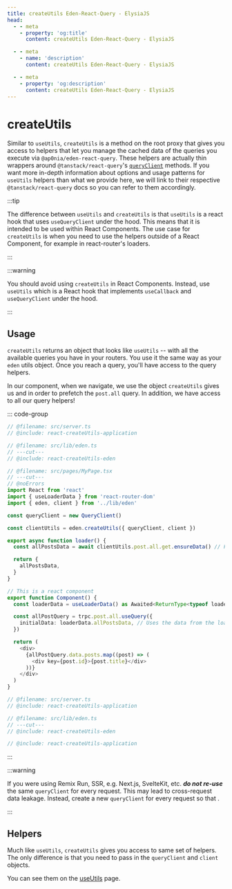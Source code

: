 ```yaml
---
title: createUtils Eden-React-Query - ElysiaJS
head:
  - - meta
    - property: 'og:title'
      content: createUtils Eden-React-Query - ElysiaJS

  - - meta
    - name: 'description'
      content: createUtils Eden-React-Query - ElysiaJS

  - - meta
    - property: 'og:description'
      content: createUtils Eden-React-Query - ElysiaJS
---
```


# createUtils

Similar to `useUtils`, `createUtils` is a method on the root proxy that gives you access
to helpers that let you manage the cached data of the queries you execute via `@ap0nia/eden-react-query`.
These helpers are actually thin wrappers around
`@tanstack/react-query`'s [`queryClient`](https://tanstack.com/query/v5/docs/reference/QueryClient) methods. If you want more in-depth information about options and usage patterns for `useUtils` helpers than what we provide here, we will link to their respective `@tanstack/react-query` docs so you can refer to them accordingly.

:::tip

The difference between `useUtils` and `createUtils` is that `useUtils` is a react hook that uses `useQueryClient` under the hood.
This means that it is intended to be used within React Components.
The use case for `createUtils` is when you need to use the helpers outside of a React Component,
for example in react-router's loaders.

:::

:::warning

You should avoid using `createUtils` in React Components.
Instead, use `useUtils` which is a React hook that implements `useCallback` and `useQueryClient` under the hood.

:::

## Usage

<template>

```typescript twoslash include react-createUtils-application
import { Elysia, t } from 'elysia'
import { batchPlugin } from '@ap0nia/eden-react-query'

export const app = new Elysia().use(batchPlugin()).get('/post/all', (context) => {
  return {
    posts: [
      { id: 1, title: 'everlong' },
      { id: 2, title: 'After Dark' },
    ],
  }
})

export type App = typeof app
```

```typescript twoslash include react-createUtils-eden
// @noErrors
import { createEdenTreatyReactQuery, httpBatchLink } from '@ap0nia/eden-react-query'
import type { App } from '../server'

export const eden = createEdenTreatyReactQuery<App>()

export const client = eden.createClient({
  links: [
    httpBatchLink({
      domain: 'http://localhost:3000',
    }),
  ],
})
```

</template>

`createUtils` returns an object that looks like `useUtils` --
with all the available queries you have in your routers.
You use it the same way as your `eden` utils object.
Once you reach a query, you'll have access to the query helpers.

In our component, when we navigate, we use the object `createUtils` gives us and
in order to prefetch the `post.all` query.
In addition, we have access to all our query helpers!

::: code-group

```typescript twoslash [src/pages/MyPage.tsx]
// @filename: src/server.ts
// @include: react-createUtils-application

// @filename: src/lib/eden.ts
// ---cut---
// @include: react-createUtils-eden

// @filename: src/pages/MyPage.tsx
// ---cut---
// @noErrors
import React from 'react'
import { useLoaderData } from 'react-router-dom'
import { eden, client } from '../lib/eden'

const queryClient = new QueryClient()

const clientUtils = eden.createUtils({ queryClient, client })

export async function loader() {
  const allPostsData = await clientUtils.post.all.get.ensureData() // Fetches data if it doesn't exist in the cache

  return {
    allPostsData,
  }
}

// This is a react component
export function Component() {
  const loaderData = useLoaderData() as Awaited<ReturnType<typeof loader>>

  const allPostQuery = trpc.post.all.useQuery({
    initialData: loaderData.allPostsData, // Uses the data from the loader
  })

  return (
    <div>
      {allPostQuery.data.posts.map((post) => (
        <div key={post.id}>{post.title}</div>
      ))}
    </div>
  )
}
```

```typescript twoslash [src/lib/eden.ts]
// @filename: src/server.ts
// @include: react-createUtils-application

// @filename: src/lib/eden.ts
// ---cut---
// @include: react-createUtils-eden
```

```typescript twoslash [src/server.ts]
// @include: react-createUtils-application
```

:::

:::warning

If you were using Remix Run, SSR, e.g. Next.js, SvelteKit, etc. **_do not re-use_** the same `queryClient` for every request.
This may lead to cross-request data leakage. Instead, create a new `queryClient` for every request so that .

:::

## Helpers

Much like `useUtils`, `createUtils` gives you access to same set of helpers.
The only difference is that you need to pass in the `queryClient` and `client` objects.

You can see them on the [useUtils](./useUtils) page.

